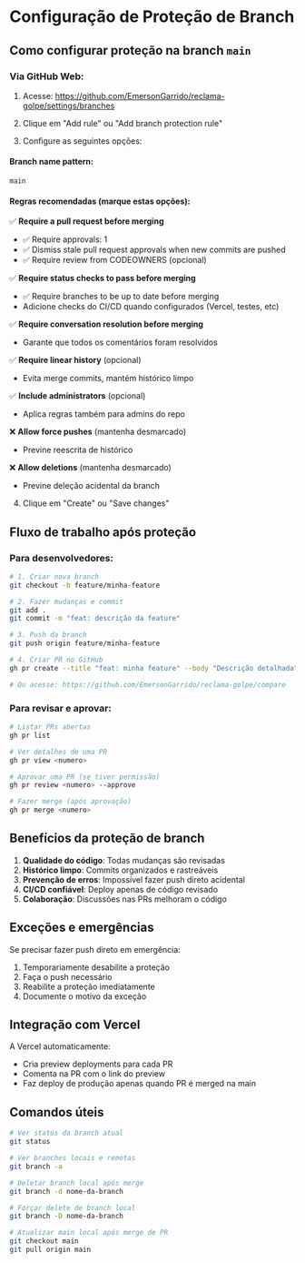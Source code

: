 # Configuração de Proteção de Branch

## Como configurar proteção na branch `main`

### Via GitHub Web:

1. Acesse: https://github.com/EmersonGarrido/reclama-golpe/settings/branches

2. Clique em "Add rule" ou "Add branch protection rule"

3. Configure as seguintes opções:

#### Branch name pattern:
```
main
```

#### Regras recomendadas (marque estas opções):

✅ **Require a pull request before merging**
- ✅ Require approvals: 1
- ✅ Dismiss stale pull request approvals when new commits are pushed
- ✅ Require review from CODEOWNERS (opcional)

✅ **Require status checks to pass before merging**
- ✅ Require branches to be up to date before merging
- Adicione checks do CI/CD quando configurados (Vercel, testes, etc)

✅ **Require conversation resolution before merging**
- Garante que todos os comentários foram resolvidos

✅ **Require linear history** (opcional)
- Evita merge commits, mantém histórico limpo

✅ **Include administrators** (opcional)
- Aplica regras também para admins do repo

❌ **Allow force pushes** (mantenha desmarcado)
- Previne reescrita de histórico

❌ **Allow deletions** (mantenha desmarcado)
- Previne deleção acidental da branch

4. Clique em "Create" ou "Save changes"

## Fluxo de trabalho após proteção

### Para desenvolvedores:

```bash
# 1. Criar nova branch
git checkout -b feature/minha-feature

# 2. Fazer mudanças e commit
git add .
git commit -m "feat: descrição da feature"

# 3. Push da branch
git push origin feature/minha-feature

# 4. Criar PR no GitHub
gh pr create --title "feat: minha feature" --body "Descrição detalhada"

# Ou acesse: https://github.com/EmersonGarrido/reclama-golpe/compare
```

### Para revisar e aprovar:

```bash
# Listar PRs abertas
gh pr list

# Ver detalhes de uma PR
gh pr view <numero>

# Aprovar uma PR (se tiver permissão)
gh pr review <numero> --approve

# Fazer merge (após aprovação)
gh pr merge <numero>
```

## Benefícios da proteção de branch

1. **Qualidade do código**: Todas mudanças são revisadas
2. **Histórico limpo**: Commits organizados e rastreáveis
3. **Prevenção de erros**: Impossível fazer push direto acidental
4. **CI/CD confiável**: Deploy apenas de código revisado
5. **Colaboração**: Discussões nas PRs melhoram o código

## Exceções e emergências

Se precisar fazer push direto em emergência:
1. Temporariamente desabilite a proteção
2. Faça o push necessário
3. Reabilite a proteção imediatamente
4. Documente o motivo da exceção

## Integração com Vercel

A Vercel automaticamente:
- Cria preview deployments para cada PR
- Comenta na PR com o link do preview
- Faz deploy de produção apenas quando PR é merged na main

## Comandos úteis

```bash
# Ver status da branch atual
git status

# Ver branches locais e remotas
git branch -a

# Deletar branch local após merge
git branch -d nome-da-branch

# Forçar delete de branch local
git branch -D nome-da-branch

# Atualizar main local após merge de PR
git checkout main
git pull origin main
```